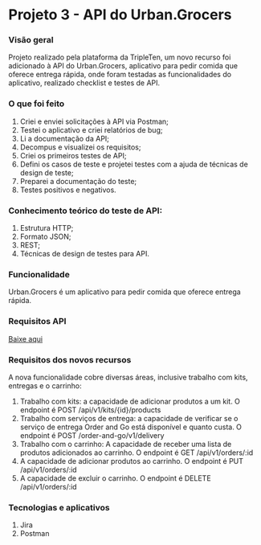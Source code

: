 # Projeto 3 - API do Urban.Grocers

### Visão geral
Projeto realizado pela plataforma da TripleTen, um novo recurso foi adicionado à API do Urban.Grocers, aplicativo para pedir comida que oferece entrega rápida, onde foram testadas as funcionalidades do aplicativo, realizado checklist e testes de API.

### O que foi feito
1. Criei e enviei solicitações à API via Postman;
2. Testei o aplicativo e criei relatórios de bug;
3. Li a documentação da API;
4. Decompus e visualizei os requisitos;
5. Criei os primeiros testes de API;
4. Defini os casos de teste e projetei testes com a ajuda de técnicas de design de teste;
5. Preparei a documentação do teste;
6. Testes positivos e negativos.

### Conhecimento teórico do teste de API:
1. Estrutura HTTP;
2. Formato JSON;
3. REST;
4. Técnicas de design de testes para API.

### Funcionalidade
Urban.Grocers é um aplicativo para pedir comida que oferece entrega rápida. 

### Requisitos API
[Baixe aqui](https://github.com/bibiellabraz/meusarquivos/blob/6a6ff6c477bca073ba576e35fd2a361819fbce32/3%20Requisitos_para_o_back-end_do_Urban.grocers.pdf)

### Requisitos dos novos recursos
A nova funcionalidade cobre diversas áreas, inclusive trabalho com kits, entregas e o carrinho:
1. Trabalho com kits: a capacidade de adicionar produtos a um kit. O endpoint é POST /api/v1/kits/{id}/products
2. Trabalho com serviços de entrega: a capacidade de verificar se o serviço de entrega Order and Go está disponível e quanto custa. O endpoint é POST /order-and-go/v1/delivery
3. Trabalho com o carrinho: A capacidade de receber uma lista de produtos adicionados ao carrinho. O endpoint é GET /api/v1/orders/:id
4. A capacidade de adicionar produtos ao carrinho. O endpoint é PUT /api/v1/orders/:id
5. A capacidade de excluir o carrinho. O endpoint é DELETE /api/v1/orders/:id   

### Tecnologias e aplicativos
1. Jira
2. Postman

